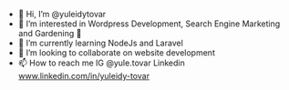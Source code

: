 - 👋 Hi, I’m @yuleidytovar
- 👀 I’m interested in Wordpress Development, Search Engine Marketing and Gardening 🌼
- 🌱 I’m currently learning NodeJs and Laravel
- 💞️ I’m looking to collaborate on website development
- 📫 How to reach me IG @yule.tovar Linkedin www.linkedin.com/in/yuleidy-tovar


<!---
yuleidytovar/yuleidytovar is a ✨ special ✨ repository because its `README.md` (this file) appears on your GitHub profile.
You can click the Preview link to take a look at your changes.
--->
